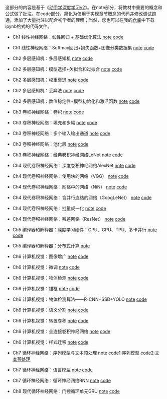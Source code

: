 这部分的内容是基于《[动手学深度学习v2](https://zh-v2.d2l.ai/)》。在note部分，将教材中重要的概念和公式做了批注。在code部分，简化为仅用于实现章节概念的代码并修改调试跑通，添加了大量批注以配合初学者的理解；当然，您也可以在我的[仓库](https://github.com/samuelssj123/samuelssj123.github.io/tree/main/contents/DEEPLEARNING/code)中下载ipynb格式的代码文件。

- Ch1 线性神经网络：线性回归 + 基础优化算法 [note](https://mailbnueducn-my.sharepoint.com/:b:/g/personal/sjs_mail_bnu_edu_cn/EfLnz4isGJ9LhDAHSfiTQLMBtEFiefaTPLDL699VnVP88w?e=Jb27z4) [code](https://samuelssj123.github.io/contents/DEEPLEARNING/DeepLearning(1).html)
  
- Ch1 线性神经网络：Softmax回归+损失函数+图像分类数据集 [note](https://mailbnueducn-my.sharepoint.com/:b:/g/personal/sjs_mail_bnu_edu_cn/EaR9FKhTZaFAsMchoB1de1wBrbFFsYFhEQnQ4OtCF6JKKw?e=IVfxrD) [code](https://samuelssj123.github.io/contents/DEEPLEARNING/DeepLearning(2).html)

- Ch2 多层感知机：多层感知机 [note](https://mailbnueducn-my.sharepoint.com/:b:/g/personal/sjs_mail_bnu_edu_cn/EVkg6ByoFMFPsvce9YUhsaIBIXjX0npVR3SoLsqke9YDXA?e=G34GHb) [code](https://samuelssj123.github.io/contents/DEEPLEARNING/DeepLearning(3).html)

- Ch2 多层感知机：模型选择+欠拟合和过拟合 [note](https://mailbnueducn-my.sharepoint.com/:b:/g/personal/sjs_mail_bnu_edu_cn/EYaNQODkqxtGnRAJ87ofvkoBhee-BJBhTjDU0Brod_U-vg?e=X8EW47)  [code](https://samuelssj123.github.io/contents/DEEPLEARNING/DeepLearning(4).html)

- Ch2 多层感知机：权重衰退 [note](https://mailbnueducn-my.sharepoint.com/:b:/g/personal/sjs_mail_bnu_edu_cn/Edd1_agwqkVIg-jhtmdKaB4BfqHzxlIbIpmJex0TjkOchA?e=k1hpeV)  [code](https://samuelssj123.github.io/contents/DEEPLEARNING/DeepLearning(5).html)

- Ch2 多层感知机：丢弃法 [note](https://mailbnueducn-my.sharepoint.com/:b:/g/personal/sjs_mail_bnu_edu_cn/EUl3KAraXnZPmJnvDEB27lUBTRJ2kXkAzpvgd19NUQumJQ?e=bhB2r8)  [code](https://samuelssj123.github.io/contents/DEEPLEARNING/DeepLearning(6).html)

- Ch2 多层感知机：数值稳定性+模型初始化和激活函数 [note](https://mailbnueducn-my.sharepoint.com/:b:/g/personal/sjs_mail_bnu_edu_cn/ES448HmSuedGpmUk5y0rlWIBMlIqqA2gceL0arWW5yPzng?e=ELUvT5) [code](https://samuelssj123.github.io/contents/DEEPLEARNING/DeepLearning(7).html)

- Ch3 卷积神经网络：卷积 [note](https://mailbnueducn-my.sharepoint.com/:b:/g/personal/sjs_mail_bnu_edu_cn/Edjcka1qCTFNgeqeaRp1nhwB1ibiXZDWa1IQmA_yHYyvng?e=R6dsSB) [code](https://samuelssj123.github.io/contents/DEEPLEARNING/DeepLearning(8).html)

- Ch3 卷积神经网络：填充和步幅 [note](https://mailbnueducn-my.sharepoint.com/:b:/g/personal/sjs_mail_bnu_edu_cn/EaKrOP1mBLJOtg6VgLv79iUBQCUMKwna-xiObe3IHopV6A?e=zqs4B1) [code](https://samuelssj123.github.io/contents/DEEPLEARNING/DeepLearning(9).html)

- Ch3 卷积神经网络：多个输入输出通道 [note](https://mailbnueducn-my.sharepoint.com/:b:/g/personal/sjs_mail_bnu_edu_cn/Ee65PhaS2OhFrj4qqY_zvZwBwXO7VFCe5K9jO71iw9e4Jg?e=EaW9Da) [code](https://samuelssj123.github.io/contents/DEEPLEARNING/DeepLearning(10).html)

- Ch3 卷积神经网络：池化层 [note](https://mailbnueducn-my.sharepoint.com/:b:/g/personal/sjs_mail_bnu_edu_cn/EaZ3uHG_d8dBikaFY6MMeoYBbf2MGbAHu3-KGp134fGUfw?e=4MFV36) [code](https://samuelssj123.github.io/contents/DEEPLEARNING/DeepLearning(11).html)

- Ch3 卷积神经网络：经典卷积神经网络LeNet [note](https://mailbnueducn-my.sharepoint.com/:b:/g/personal/sjs_mail_bnu_edu_cn/EX0Dlb-JKpVFtAsBx40k_YwBY5AQoLl49fZVb8geKYPt9g?e=hXPReu) [code](https://samuelssj123.github.io/contents/DEEPLEARNING/DeepLearning(12).html)
 
- Ch4 现代卷积神经网络：深度卷积神经网络AlexNet [note](https://mailbnueducn-my.sharepoint.com/:b:/g/personal/sjs_mail_bnu_edu_cn/EesU8zLJF_RKvtA1jm6YTdkB3Id42-Kj182BG71tLBbQ_g?e=Hvm9qf) [code](https://samuelssj123.github.io/contents/DEEPLEARNING/DeepLearning(13).html)

- Ch4 现代卷积神经网络：使用块的网络（VGG） [note](https://mailbnueducn-my.sharepoint.com/:b:/g/personal/sjs_mail_bnu_edu_cn/ETfUWHvle3BFoYbb2Qxd0noBrnDEdYKXmFTbv6Z1eg5JIg?e=jks0Ql) [code](https://samuelssj123.github.io/contents/DEEPLEARNING/DeepLearning(14).html)

- Ch4 现代卷积神经网络：网络中的网络（NiN） [note](https://mailbnueducn-my.sharepoint.com/:b:/g/personal/sjs_mail_bnu_edu_cn/EX_1cxN8fYdHkShZQgCeYFIBJBaWLaSrdOAK63J_X9I0xg?e=brj6bW) [code](https://samuelssj123.github.io/contents/DEEPLEARNING/DeepLearning(15).html)

- Ch4 现代卷积神经网络：含并行连结的网络（GoogLeNet） [note](https://mailbnueducn-my.sharepoint.com/:b:/g/personal/sjs_mail_bnu_edu_cn/EV0HKqpmfERDijFo-xx_05AB1KCatC4EcwdZ5WzhK20DLQ?e=bEHyVR) [code](https://samuelssj123.github.io/contents/DEEPLEARNING/DeepLearning(16).html)

- Ch4 现代卷积神经网络：批量规一化 [note](https://mailbnueducn-my.sharepoint.com/:b:/g/personal/sjs_mail_bnu_edu_cn/EYSPKU2qesxGgU4YPlKEAcsBdDya-6PNkWHh9_GO1ajuWQ?e=G2MWIc) [code](https://samuelssj123.github.io/contents/DEEPLEARNING/DeepLearning(17).html)

- Ch4 现代卷积神经网络：残差网络（ResNet） [note](https://mailbnueducn-my.sharepoint.com/:b:/g/personal/sjs_mail_bnu_edu_cn/ETHPZCN07x9ArHMXVJGC48ABsxub77PwQwIdI6IZqKXvWA?e=QI33KA) [code](https://samuelssj123.github.io/contents/DEEPLEARNING/DeepLearning(18).html)

- Ch5 编译器和解释器：深度学习硬件：CPU、GPU、TPU、多卡并行 [note](https://mailbnueducn-my.sharepoint.com/:b:/g/personal/sjs_mail_bnu_edu_cn/EUb2aYda3cNDiokk1MnquYoBoTODv8QOUIEjDmTHOYSoFQ?e=Frx17C) [code](https://samuelssj123.github.io/contents/DEEPLEARNING/DeepLearning(19).html)

- Ch5 编译器和解释器：分布式计算 [note](https://mailbnueducn-my.sharepoint.com/:b:/g/personal/sjs_mail_bnu_edu_cn/EZkigCL8gbtFs9CRaxC3WGcBxvJ9nGO-GdbnC-kwfrh3Mw?e=lsekgS)

- Ch6 计算机视觉：图像增广 [note](https://mailbnueducn-my.sharepoint.com/:b:/g/personal/sjs_mail_bnu_edu_cn/EZNn5jiYkJJOn6nKSS5FmRYBoCrEU7qTD-YdQ1MCfY6LCg?e=RbkLFu) [code](https://samuelssj123.github.io/contents/DEEPLEARNING/DeepLearning(21).html)

- Ch6 计算机视觉：微调 [note](https://mailbnueducn-my.sharepoint.com/:b:/g/personal/sjs_mail_bnu_edu_cn/EZyjf5p04lNHo9b5A4mopyYBtfwzXqEFub90DwqID60aVw?e=xDeuXX) [code](https://samuelssj123.github.io/contents/DEEPLEARNING/DeepLearning(22).html)

- Ch6 计算机视觉：物体检测 [note](https://mailbnueducn-my.sharepoint.com/:b:/g/personal/sjs_mail_bnu_edu_cn/EcHt32sPwMNMhFbibFAO3pABiJSOX9XqtzbiPg8xXxQEvQ?e=3oIWId) [code](https://samuelssj123.github.io/contents/DEEPLEARNING/DeepLearning(23).html)

- Ch6 计算机视觉：锚框 [note](https://mailbnueducn-my.sharepoint.com/:b:/g/personal/sjs_mail_bnu_edu_cn/EbFnwHBSBzlFsGobaT9UYKgBhyHUCBXi2n7Mf-UwkGsiNw?e=bIa6p0) [code](https://samuelssj123.github.io/contents/DEEPLEARNING/DeepLearning(24).html)

- Ch6 计算机视觉：物体检测算法——R-CNN+SSD+YOLO [note](https://mailbnueducn-my.sharepoint.com/:b:/g/personal/sjs_mail_bnu_edu_cn/EeUR3B9E5gpPg6JazSoJHGQBG_7k4J4OEe5J6G1H7guvvA?e=4YhCRU) [code](https://samuelssj123.github.io/contents/DEEPLEARNING/DeepLearning(25).html)

- Ch6 计算机视觉：语义分割 [note](https://mailbnueducn-my.sharepoint.com/:b:/g/personal/sjs_mail_bnu_edu_cn/EclrLYWZAv9LhVzTs9kXYdABb-sJ0y-11ikkJTcAoSk0hg?e=S187Hc) [code](https://samuelssj123.github.io/contents/DEEPLEARNING/DeepLearning(26).html)

- Ch6 计算机视觉：转置卷积 [note](https://mailbnueducn-my.sharepoint.com/:b:/g/personal/sjs_mail_bnu_edu_cn/EVOv8HYvX6RLkiI6FarfEIgB-ig9CY2Il164VPFS6VH0EA?e=5NcOL6) [code](https://samuelssj123.github.io/contents/DEEPLEARNING/DeepLearning(27).html)

- Ch6 计算机视觉：全连接卷积神经网络 [note](https://mailbnueducn-my.sharepoint.com/:b:/g/personal/sjs_mail_bnu_edu_cn/EXiEhUdQuXlNvsuqIUUNI0oBiuapuTeyAp109BhhjbAIHg?e=OEB26F) [code](https://samuelssj123.github.io/contents/DEEPLEARNING/DeepLearning(28).html)

- Ch6 计算机视觉：样式迁移 [note](https://mailbnueducn-my.sharepoint.com/:b:/g/personal/sjs_mail_bnu_edu_cn/ESfST4f10NNBsFgbvqHRrEQBUV9ml7y0IyaMN1yYKhMxyQ?e=18rgIh) [code](https://samuelssj123.github.io/contents/DEEPLEARNING/DeepLearning(29).html)

- Ch7 循环神经网络：序列模型与文本预处理 [note](https://mailbnueducn-my.sharepoint.com/:b:/g/personal/sjs_mail_bnu_edu_cn/EUqOBd7FuKFEiHH0KaymijYBsewPX35xvhjh8hTNBwmJHA?e=PkvHQk) [code1:序列模型](https://samuelssj123.github.io/contents/DEEPLEARNING/DeepLearning(30).html) [code2:文本预处理](https://samuelssj123.github.io/contents/DEEPLEARNING/DeepLearning(31).html)

- Ch7 循环神经网络：语言模型 [note](https://mailbnueducn-my.sharepoint.com/:b:/g/personal/sjs_mail_bnu_edu_cn/EUgT3_fGmedDsxHWSLqcAz8BmoPRbJPX0uME6i6macb94w?e=BBdhus) [code](https://samuelssj123.github.io/contents/DEEPLEARNING/DeepLearning(32).html)

- Ch7 循环神经网络：循环神经网络RNN [note](https://mailbnueducn-my.sharepoint.com/:b:/g/personal/sjs_mail_bnu_edu_cn/EQMlZxIkV5VLq1L8BRRn3qgBkDN7l5mmyUgNrtmPJAmjXw?e=a3Za7H) [code](https://samuelssj123.github.io/contents/DEEPLEARNING/DeepLearning(33).html)
  
- Ch8 现代循环神经网络：门控循环单元GRU [note](https://mailbnueducn-my.sharepoint.com/:b:/g/personal/sjs_mail_bnu_edu_cn/EWtd9ba4fkNDu2RQr77lAJkB3507h1dh83QG4S5RungSlw?e=9OZfGB) [code](https://samuelssj123.github.io/contents/DEEPLEARNING/DeepLearning(34).html)




